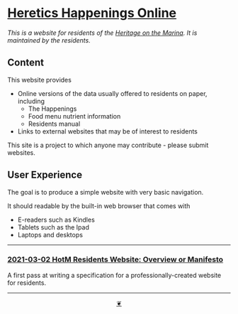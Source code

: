 # <a href="" >Heretics Happenings Online</a>
_This is a website for residents of the [Heritage on the Marina]( https://https://heritageonthemarina.org/ ). It is maintained by the residents._

## Content

This website provides

* Online versions of the data usually offered to residents on paper, including
	* The Happenings
	* Food menu nutrient information
	* Residents manual
* Links to external websites that may be of interest to residents

This site is a project to which anyone may contribute - please submit websites.

## User Experience

The goal is to produce a simple website with very basic navigation.

It should readable by the built-in web browser that comes with

* E-readers such as Kindles
* Tablets such as the Ipad
* Laptops and desktops

***

### [2021-03-02 HotM Residents Website: Overview or Manifesto]( #developers/2021-03-02-overview-manifesto.md )

A first pass at writing a specification for a professionally-created website for residents.

***

<center title="Hello! Click me to go up to the top" ><a class=aDingbat href=javascript:window.main.scrollTo(0,0);> ❦ </a></center>


